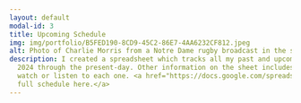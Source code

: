 ```yaml
---
layout: default
modal-id: 3
title: Upcoming Schedule
img: img/portfolio/B5FED190-8CD9-45C2-86E7-4AA6232CF812.jpeg
alt: Photo of Charlie Morris from a Notre Dame rugby broadcast in the spring of 2024.
description: I created a spreadsheet which tracks all my past and upcoming broadcasts, regardless of format or sport, from August of
  2024 through the present-day. Other information on the sheet includes my broadcast partners, notes about some games, and where to
  watch or listen to each one. <a href="https://docs.google.com/spreadsheets/d/1fUWUVJZUfAWwpI6k4Dro0QUduBA4iysz9rXhpipy3SI/edit?gid=0#gid=0"> View my 
  full schedule here.</a>
---
```

